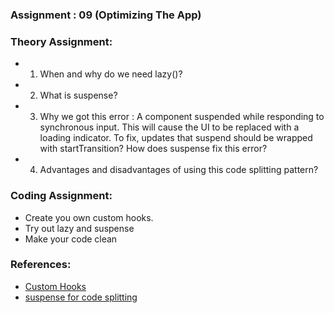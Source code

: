 ### Assignment : 09 (Optimizing The App)
### Theory Assignment:
- 1. When and why do we need lazy()?
- 2. What is suspense?
- 3. Why we got this error : A component suspended while responding to synchronous input. This will cause the UI to be replaced with a loading indicator. To fix, updates that suspend should be wrapped with startTransition? How does suspense fix this error?
- 4. Advantages and disadvantages of using this code splitting pattern?

### Coding Assignment:
- Create you own custom hooks.
- Try out lazy and suspense
- Make your code clean

### References:
- [Custom Hooks](https://reactjs.org/docs/hooks-custom.html)
- [suspense for code splitting](https://beta.reactjs.org/reference/react/lazy#suspense-for-code-splitting)
